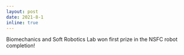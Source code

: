 ```yaml
---
layout: post
date: 2021-8-1
inline: true
---
```


Biomechanics and Soft Robotics Lab won first prize in the NSFC robot completion!
